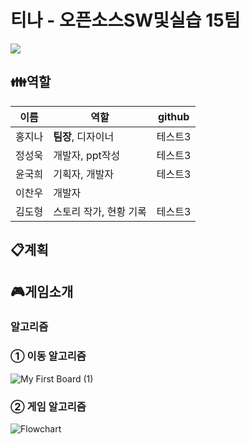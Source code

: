 # 티나 - 오픈소스SW및실습 15팀 


<a href="https://github.com/cksdn43"><img src="https://img.shields.io/badge/github-000000?style=flat-square&logo=github&logoColor=white"/></a>


## :family:역할
|이름|역할|github|
|------|---|---|
|홍지나|**팀장**, 디자이너|테스트3|
|정성욱|개발자, ppt작성|테스트3|
|윤국희|기획자, 개발자|테스트3|
|이찬우|개발자||
|김도형|스토리 작가, 현황 기록|테스트3|
## :clipboard:계획

## :video_game:게임소개

### 알고리즘
### ① 이동 알고리즘 
![My First Board (1)](https://user-images.githubusercontent.com/101384306/168837605-510ea7d5-c635-4168-850d-d78c07fd7c1d.jpg)
### ② 게임 알고리즘
![Flowchart](https://user-images.githubusercontent.com/101384306/168834274-cc941524-3596-4e38-b6d3-9996193c1e18.jpg)
